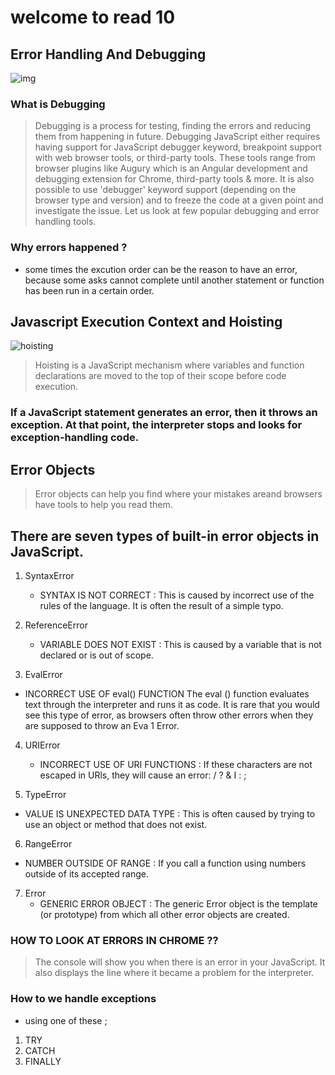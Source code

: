 # welcome to read 10 

## Error Handling And Debugging

![img](https://images.slideplayer.com/31/9700382/slides/slide_2.jpg)


### What is **Debugging**

> Debugging is a process for testing, finding the errors and reducing them from happening in future. Debugging JavaScript either requires having support for JavaScript debugger keyword, breakpoint support with web browser tools, or third-party tools. These tools range from browser plugins like Augury which is an Angular development and debugging extension for Chrome, third-party tools & more. It is also possible to use 'debugger' keyword support (depending on the browser type and version) and to freeze the code at a given point and investigate the issue. Let us look at few popular debugging and error handling tools.

### Why errors happened ?
 - some times the excution order can be the reason to have an error, because some asks cannot complete until another statement or function has been run in a certain order.

 ## Javascript Execution Context and Hoisting

 ![hoisting](https://miro.medium.com/max/875/1*wXTMuOB_HSMTZlfM2V4xIQ.png)

 > Hoisting is a JavaScript mechanism where variables and function declarations are moved to the top of their scope before code execution.


### If a JavaScript statement generates an error, then it throws an exception. At that point, the interpreter stops and looks for exception-handling  code.

## Error Objects 
> Error objects can help you find where your mistakes areand browsers have tools to help you read them. 

## There are seven types of built-in error objects in JavaScript. 

1. SyntaxError 
   - SYNTAX IS NOT CORRECT : This is caused by incorrect use of the rules of the language. It is often the result of a simple typo. 

2. ReferenceError
   -  VARIABLE DOES NOT EXIST : This is caused by a variable that is not declared or is out of scope.

3.  EvalError 
   - INCORRECT USE OF eval() FUNCTION The eval () function evaluates text through the interpreter and runs it as code. It is rare that you would see this type of error, as browsers often throw other errors when they are supposed to throw an Eva 1 Error.

4. URIError 
   - INCORRECT USE OF URI FUNCTIONS : If these characters are not escaped in URls, they will cause an error: / ? & I : ; 

5.    TypeError
   - VALUE IS UNEXPECTED DATA TYPE : This is often caused by trying to use an object or method that does not exist.

6.  RangeError 
   - NUMBER OUTSIDE OF RANGE : If you call a function using numbers outside of its accepted range. 

7. Error
   -  GENERIC ERROR OBJECT : The generic Error object is the template (or prototype) from which all other error objects are created.  



 ###   HOW TO LOOK AT ERRORS IN CHROME ??

 > The console will show you when there is an error in your JavaScript. It also displays the line where it became a problem for the interpreter. 

 ### How to we handle exceptions 
  - using one of these ;

  1. TRY 
  2. CATCH
  3. FINALLY

  


